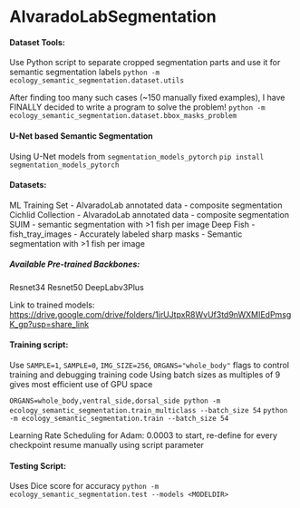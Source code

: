 # AlvaradoLabSegmentation
#### Dataset Tools:

Use Python script to separate cropped segmentation parts and use it for semantic segmentation labels
`python -m ecology_semantic_segmentation.dataset.utils` 

After finding too many such cases (~150 manually fixed examples), I have FINALLY decided to write a program to solve the problem!
`python -m ecology_semantic_segmentation.dataset.bbox_masks_problem`

#### U-Net based Semantic Segmentation

Using U-Net models from `segmentation_models_pytorch`
`pip install segmentation_models_pytorch `

#### Datasets:
  ML Training Set - AlvaradoLab annotated data - composite segmentation
  Cichlid Collection - AlvaradoLab annotated data - composite segmentation
  SUIM - semantic segmentation with >1 fish per image
  Deep Fish - fish_tray_images - Accurately labeled sharp masks - Semantic segmentation with >1 fish per image

##### Available Pre-trained Backbones:
  Resnet34
  Resnet50
  DeepLabv3Plus

Link to trained models: https://drive.google.com/drive/folders/1jrUJtpxR8WvUf3td9nWXMIEdPmsgK_gp?usp=share_link

#### Training script:

Use `SAMPLE=1`, `SAMPLE=0`, `IMG_SIZE=256`, `ORGANS="whole_body"` flags to control training and debugging training code
Using batch sizes as multiples of 9 gives most efficient use of GPU space

`ORGANS=whole_body,ventral_side,dorsal_side python -m ecology_semantic_segmentation.train_multiclass --batch_size 54`
`python -m ecology_semantic_segmentation.train --batch_size 54`

Learning Rate Scheduling for Adam: 0.0003 to start, re-define for every checkpoint resume manually using script parameter 

#### Testing Script:

Uses Dice score for accuracy
`python -m ecology_semantic_segmentation.test --models <MODELDIR>`
